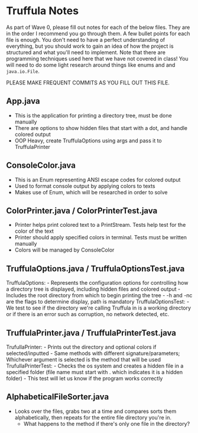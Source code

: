 # Truffula Notes
As part of Wave 0, please fill out notes for each of the below files. They are in the order I recommend you go through them. A few bullet points for each file is enough. You don't need to have a perfect understanding of everything, but you should work to gain an idea of how the project is structured and what you'll need to implement. Note that there are programming techniques used here that we have not covered in class! You will need to do some light research around things like enums and and `java.io.File`.

PLEASE MAKE FREQUENT COMMITS AS YOU FILL OUT THIS FILE.

## App.java
- This is the application for printing a directory tree, must be done manually
- There are options to show hidden files that start with a dot, and handle colored output
- OOP Heavy, create TruffulaOptions using args and pass it to TruffulaPrinter

## ConsoleColor.java
- This is an Enum representing ANSI escape codes for colored output
- Used to format console output by applying colors to texts
- Makes use of Enum, which will be researched in order to solve

## ColorPrinter.java / ColorPrinterTest.java
- Printer helps print colored text to a PrintStream. Tests help test for the color of the text
- Printer should apply specified colors in terminal. Tests must be written manually
- Colors will be managed by ConsoleColor

## TruffulaOptions.java / TruffulaOptionsTest.java
TruffulaOptions:
    - Represents the configuration options for controlling how a directory tree is displayed, including hidden files and colored output
    - Includes the root directory from which to begin printing the tree
    - -h and -nc are the flags to determine display, path is mandatory
TruffulaOptionsTest:
    - We test to see if the directory we're calling Truffula in is a working directory or if there is an error such as
    corruption, no network detected, etc.


## TruffulaPrinter.java / TruffulaPrinterTest.java
TrufullaPrinter:
    - Prints out the directory and optional colors if selected/inputted
    - Same methods with different signature/parameters; Whichever argument is selected is the method that will be used
TrufullaPrinterTest:
    - Checks the os system and creates a hidden file in a specified folder (file name must start with . which indicates it is a hidden folder)
    - This test will let us know if the program works correctly

## AlphabeticalFileSorter.java
- Looks over the files, grabs two at a time and compares sorts them alphabetically, then repeats for the entire file directory you're in. 
    - What happens to the method if there's only one file in the directory?
